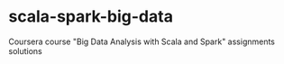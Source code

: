 # scala-spark-big-data
Coursera course "Big Data Analysis with Scala and Spark" assignments solutions
